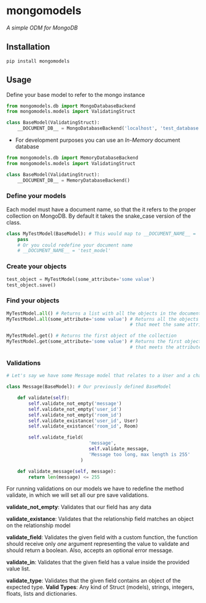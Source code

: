 # mongomodels

*A simple ODM for MongoDB*

## Installation
`pip install mongomodels`

## Usage
Define your base model to refer to the mongo instance

```python
from mongomodels.db import MongoDatabaseBackend
from mongomodels.models import ValidatingStruct

class BaseModel(ValidatingStruct):
    __DOCUMENT_DB__ = MongoDatabaseBackend('localhost', 'test_database')
```

* For development purposes you can use an *In-Memory* document database

```python
from mongomodels.db import MemoryDatabaseBackend
from mongomodels.models import ValidatingStruct

class BaseModel(ValidatingStruct):
    __DOCUMENT_DB__ = MemoryDatabaseBackend()
```

### Define your models
Each model must have a document name, so that the it refers to the proper
collection on MongoDB. By default it takes the snake_case version of the class.


```python
class MyTestModel(BaseModel): # This would map to __DOCUMENT_NAME__ = 'my_test_model'
    pass
    # Or you could redefine your document name
    # __DOCUMENT_NAME__ = 'test_model'
```

### Create your objects

```python
test_object = MyTestModel(some_attribute='some value')
test_object.save()
```

### Find your objects

```python
MyTestModel.all() # Returns a list with all the objects in the document
MyTestModel.all(some_attribute='some value') # Returns all the objects
                                             # that meet the same attributes

MyTestModel.get() # Returns the first object of the collection
MyTestModel.get(some_attribute='some value') # Returns the first object
                                             # that meets the attributes
```

### Validations

```python
# Let's say we have some Message model that relates to a User and a chat Room

class Message(BaseModel): # Our previously defined BaseModel

    def validate(self):
        self.validate_not_empty('message')
        self.validate_not_empty('user_id')
        self.validate_not_empty('room_id')
        self.validate_existance('user_id', User)
        self.validate_existance('room_id', Room)

        self.validate_field(
                              'message',
                              self.validate_message,
                              'Message too long, max length is 255'
                           )

    def validate_message(self, message):
        return len(message) <= 255
```

For running validations on our models we have to redefine the method validate,
in which we will set all our pre save validations.

**validate_not_empty**: Validates that our field has any data

**validate_existance**: Validates that the relationship field matches an object
                        on the relationship model

**validate_field**: Validates the given field with a custom function,
                    the function should receive only *one* argument
                    representing the value to validate and should
                    return a boolean. Also, accepts an optional error message.

**validate_in**: Validates that the given field has a value inside the provided
                 value list.

**validate_type**: Validates that the given field contains an object of the
                   expected type. **Valid Types**: Any kind of Struct (models),
                   strings, integers, floats, lists and dictionaries.

